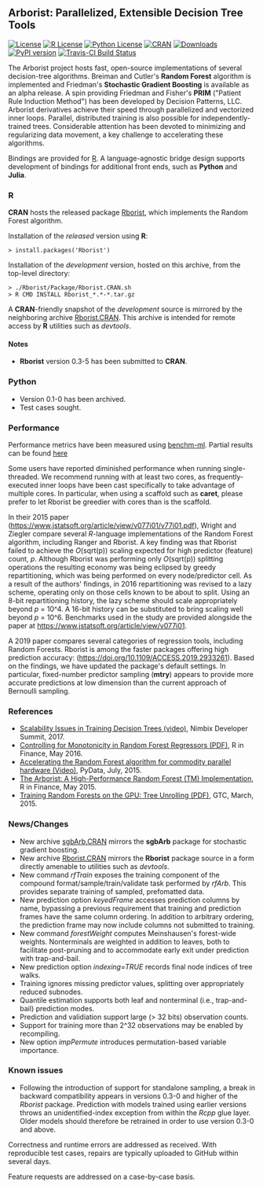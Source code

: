 
## Arborist: Parallelized, Extensible Decision Tree Tools


[![License](https://img.shields.io/badge/core-MPL--2-brightgreen.svg)](https://www.mozilla.org/en-US/MPL/2.0/) 
[![R License](http://img.shields.io/badge/R_Bridge-GPL%20%28%3E=%202%29-brightgreen.svg?style=flat)](http://www.gnu.org/licenses/gpl-2.0.html)
[![Python License](http://img.shields.io/badge/Python__Bridge-MIT-brightgreen.svg?style=flat)](https://opensource.org/licenses/MIT
)
[![CRAN](http://www.r-pkg.org/badges/version/Rborist)](https://cran.rstudio.com/web/packages/Rborist/index.html)
[![Downloads](http://cranlogs.r-pkg.org/badges/Rborist?color=brightgreen)](http://www.r-pkg.org/pkg/Rborist)
[![PyPI version](https://badge.fury.io/py/pyborist.svg)](https://pypi.python.org/pypi/pyborist/) 
[![Travis-CI Build Status](https://travis-ci.org/suiji/Arborist.svg?branch=master)](https://travis-ci.org/suiji/Arborist)




The Arborist project hosts fast, open-source implementations of several decision-tree algorithms.  Breiman and Cutler's **Random Forest** algorithm is implemented and Friedman's **Stochastic Gradient Boosting** is available as an alpha release.  A spin providing Friedman and Fisher's **PRIM** ("Patient Rule Induction Method") has been developed by Decision Patterns, LLC.  Arborist derivatives achieve their speed through parallelized and vectorized inner loops.  Parallel, distributed training is also possible for independently-trained trees. Considerable attention has been devoted to minimizing and regularizing data movement, a key challenge to accelerating these algorithms.

Bindings are provided for [R](https://cran.r-project.org/web/packages/Rborist/index.html).  A language-agnostic bridge design supports development of bindings for additional front ends, such as **Python** and **Julia**.

### R

**CRAN** hosts the released package [Rborist](https://cran.r-project.org/web/packages/Rborist/index.html), which implements the Random Forest algorithm.

Installation of the *released* version using **R**:

    > install.packages('Rborist')

Installation of the *development* version, hosted on this archive, from the top-level directory:

    > ./Rborist/Package/Rborist.CRAN.sh
    > R CMD INSTALL Rborist_*.*-*.tar.gz

A **CRAN**-friendly snapshot of the *development* source is mirrored by the neighboring archive [Rborist.CRAN](https://github.com/suiji/Rborist.CRAN).  This archive is intended for remote access by **R** utilities such as *devtools*.

#### Notes
- **Rborist** version 0.3-5 has been submitted to **CRAN**.

### Python

 - Version 0.1-0 has been archived.
 - Test cases sought.

### Performance 

Performance metrics have been measured using [benchm-ml](https://github.com/szilard/benchm-ml). Partial results can be found [here](https://github.com/szilard/benchm-ml/tree/master/z-other-tools)

Some users have reported diminished performance when running single-threaded.  We recommend running with at least two cores, as frequently-executed inner loops have been cast specifically to take advantage of multiple cores.  In particular, when using a scaffold such as __caret__, please prefer to let Rborist be greedier with cores than is the scaffold.

In their 2015 paper (https://www.jstatsoft.org/article/view/v077i01/v77i01.pdf), Wright and Ziegler compare several *R*-language implementations of the Random Forest algorithm, including Ranger and Rborist.  A key finding was that Rborist failed to achieve the *O*(sqrt(p)) scaling expected for high predictor (feature) count, *p*.  Although Rborist was performing only *O*(sqrt(p)) splitting operations the resulting economy was being eclipsed by greedy repartitioning, which was being performed on every node/predictor cell.  As a result of the authors' findings, in 2016 repartitioning was revised to a lazy scheme, operating only on those cells known to be about to split.  Using an 8-bit repartitioning history, the lazy scheme should scale appropriately beyond *p* = 10^4.  A 16-bit history can be substituted to bring scaling well beyond *p* = 10^6. Benchmarks used in the study are provided alongside the paper at https://www.jstatsoft.org/article/view/v077i01.
    
A 2019 paper compares several categories of regression tools, including Random Forests.  Rborist is among the faster packages offering high prediction accuracy: (https://doi.org/10.1109/ACCESS.2019.2933261).  Based on the findings, we have updated the package's default settings.  In particular, fixed-number predictor sampling (__mtry__) appears to provide more accurate predictions at low dimension than the current approach of Bernoulli sampling.
    
### References

- [Scalability Issues in Training Decision Trees (video)](https://www.youtube.com/watch?v=ol0SZ2Omq7w), Nimbix Developer Summit, 2017.
- [Controlling for Monotonicity in Random Forest Regressors (PDF)](http://past.rinfinance.com/agenda/2016/talk/MarkSeligman.pdf), R in Finance, May 2016.
- [ Accelerating the Random Forest algorithm for commodity parallel hardware (Video)](https://www.youtube.com/watch?v=dRZrYdhNUec), PyData, July, 2015.
- [The Arborist:  A High-Performance Random Forest (TM) Implementation](http://past.rinfinance.com/agenda/2015/talk/MarkSeligman.pdf), R in Finance, May 2015.
- [Training Random Forests on the GPU:  Tree Unrolling (PDF)](http://on-demand.gputechconf.com/gtc/2015/posters/GTC_2015_Machine_Learning___Deep_Learning_03_P5282_WEB.pdf), GTC, March, 2015.


### News/Changes
- New archive [sgbArb.CRAN](https://github.com/suiji/sgbArb.CRAN) mirrors the **sgbArb** package for stochastic gradient boosting.
- New archive [Rborist.CRAN](https://github.com/suiji/Rborist.CRAN) mirrors the **Rborist** package source in a form directly amenable to utilities such as *devtools*.
- New command *rfTrain* exposes the training component of the compound format/sample/train/validate task performed by *rfArb*.  This provides separate training of sampled, prefomatted data.
- New prediction option *keyedFrame* accesses prediction columns by name, bypassing a previous requirement that training and prediction frames have the same column ordering.  In addition to arbitrary ordering, the prediction frame may now include columns not submitted to training.
- New command *forestWeight* computes Meinshausen's forest-wide weights.  Nonterminals are weighted in addition to leaves, both to facilitate post-pruning and to accommodate early exit under prediction with trap-and-bail.
- New prediction option *indexing=TRUE* records final node indices of tree walks.
- Training ignores missing predictor values, splitting over appropriately reduced subnodes.
- Quantile estimation supports both leaf and nonterminal (i.e., trap-and-bail) prediction modes.
- Prediction and validiation support large (> 32 bits) observation counts.
- Support for training more than 2^32 observations may be enabled by recompiling.
- New option *impPermute* introduces permutation-based variable importance.

### Known issues
 - Following the introduction of support for standalone sampling, a break in backward compatibility appears in versions 0.3-0 and higher of the *Rborist* package.  Prediction with models trained using earlier versions throws an unidentified-index exception from within the *Rcpp* glue layer.  Older models should therefore be retrained in order to use version 0.3-0 and above.

Correctness and runtime errors are addressed as received.  With reproducible test cases, repairs are typically uploaded to GitHub within several days.

Feature requests are addressed on a case-by-case basis.

